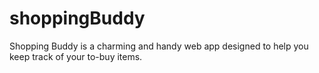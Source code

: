 # shoppingBuddy
Shopping Buddy is a charming and handy web app designed to help you keep track of your to-buy items.

